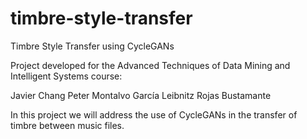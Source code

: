 # timbre-style-transfer
Timbre Style Transfer using CycleGANs

Project developed for the Advanced Techniques of Data Mining and Intelligent Systems course:

Javier Chang
Peter Montalvo García
Leibnitz Rojas Bustamante

In this project we will address the use of CycleGANs in the transfer of timbre between music files.
